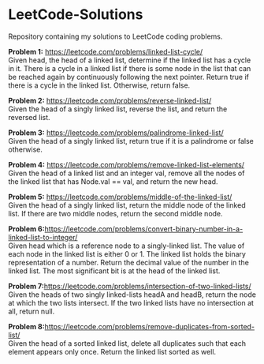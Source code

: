 # LeetCode-Solutions
Repository containing my solutions to LeetCode coding problems.

<b>Problem 1:</b> https://leetcode.com/problems/linked-list-cycle/
<br>Given head, the head of a linked list, determine if the linked list has a cycle in it.
There is a cycle in a linked list if there is some node in the list that can be reached again by continuously following the next pointer. 
Return true if there is a cycle in the linked list. Otherwise, return false.

<b>Problem 2:</b> https://leetcode.com/problems/reverse-linked-list/
<br>Given the head of a singly linked list, reverse the list, and return the reversed list.

<b>Problem 3:</b> https://leetcode.com/problems/palindrome-linked-list/
<br>Given the head of a singly linked list, return true if it is a palindrome or false otherwise.

<b>Problem 4:</b> https://leetcode.com/problems/remove-linked-list-elements/
<br>Given the head of a linked list and an integer val, remove all the nodes of the linked list that has Node.val == val, and return the new head.

<b>Problem 5:</b> https://leetcode.com/problems/middle-of-the-linked-list/
<br>Given the head of a singly linked list, return the middle node of the linked list. If there are two middle nodes, return the second middle node.

<b>Problem 6:</b>https://leetcode.com/problems/convert-binary-number-in-a-linked-list-to-integer/
<br>Given head which is a reference node to a singly-linked list. The value of each node in the linked list is either 0 or 1. The linked list holds the binary representation of a number. Return the decimal value of the number in the linked list. The most significant bit is at the head of the linked list.

<b>Problem 7:</b>https://leetcode.com/problems/intersection-of-two-linked-lists/
<br>Given the heads of two singly linked-lists headA and headB, return the node at which the two lists intersect. If the two linked lists have no intersection at all, return null.

<b>Problem 8:</b>https://leetcode.com/problems/remove-duplicates-from-sorted-list/
<br>Given the head of a sorted linked list, delete all duplicates such that each element appears only once. Return the linked list sorted as well.

